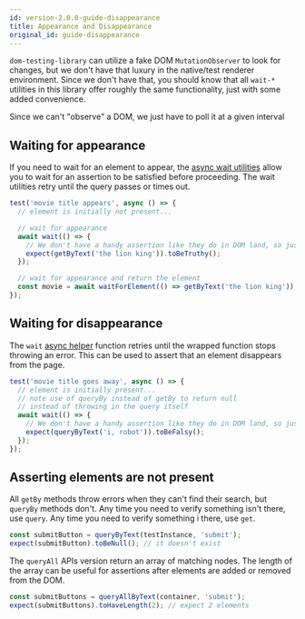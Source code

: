 ```yaml
---
id: version-2.0.0-guide-disappearance
title: Appearance and Disappearance
original_id: guide-disappearance
---
```


`dom-testing-library` can utilize a fake DOM `MutationObserver` to look for changes, but we don't
have that luxury in the native/test renderer environment. Since we don't have that, you should know
that all `wait-*` utilities in this library offer roughly the same functionality, just with some
added convenience.

Since we can't "observe" a DOM, we just have to poll it at a given interval

## Waiting for appearance

If you need to wait for an element to appear, the [async wait utilities](api-async.md) allow you to
wait for an assertion to be satisfied before proceeding. The wait utilities retry until the query
passes or times out.

```javascript
test('movie title appears', async () => {
  // element is initially not present...

  // wait for appearance
  await wait(() => {
    // We don't have a handy assertion like they do in DOM land, so just check that it exists
    expect(getByText('the lion king')).toBeTruthy();
  });

  // wait for appearance and return the element
  const movie = await waitForElement(() => getByText('the lion king'));
});
```

## Waiting for disappearance

The `wait` [async helper](api-async.md) function retries until the wrapped function stops throwing
an error. This can be used to assert that an element disappears from the page.

```javascript
test('movie title goes away', async () => {
  // element is initially present...
  // note use of queryBy instead of getBy to return null
  // instead of throwing in the query itself
  await wait(() => {
    // We don't have a handy assertion like they do in DOM land, so just check that it doesn't exist
    expect(queryByText('i, robot')).toBeFalsy();
  });
});
```

## Asserting elements are not present

All `getBy` methods throw errors when they can't find their search, but `queryBy` methods don't. Any
time you need to verify something isn't there, use `query`. Any time you need to verify something i
there, use `get`.

```javascript
const submitButton = queryByText(testInstance, 'submit');
expect(submitButton).toBeNull(); // it doesn't exist
```

The `queryAll` APIs version return an array of matching nodes. The length of the array can be useful
for assertions after elements are added or removed from the DOM.

```javascript
const submitButtons = queryAllByText(container, 'submit');
expect(submitButtons).toHaveLength(2); // expect 2 elements
```
